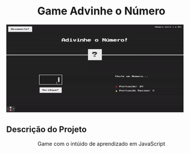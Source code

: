 <h1 align="center">Game Advinhe o Número</h1>

<p aling="center">
<img width ="470" src="assets/to_readme/advinheoNumero.gif">
</p>

## Descrição do Projeto
<p align="center">Game com o intúido de aprendizado em JavaScript</p>
